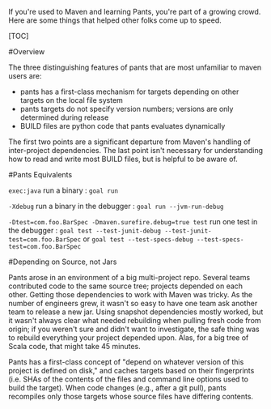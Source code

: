 If you're used to Maven and learning Pants, you're part of a growing crowd.
Here are some things that helped other folks come up to speed.

[TOC]

#Overview

The three distinguishing features of pants that are most unfamiliar to maven
users are:

* pants has a first-class mechanism for targets depending on other targets on
  the local file system
* pants targets do not specify version numbers; versions are only determined
  during release
* BUILD files are python code that pants evaluates dynamically

The first two points are a significant departure from Maven's handling of
inter-project dependencies. The last point isn't necessary for understanding
how to read and write most BUILD files, but is helpful to be aware of.

#Pants Equivalents

`exec:java` run a binary
: `goal run`

`-Xdebug` run a binary in the debugger
: `goal run --jvm-run-debug`

`-Dtest=com.foo.BarSpec -Dmaven.surefire.debug=true test` run one test in the debugger
: `goal test --test-junit-debug --test-junit-test=com.foo.BarSpec` or `goal test --test-specs-debug --test-specs-test=com.foo.BarSpec`

#Depending on Source, not Jars

Pants arose in an environment of a big multi-project repo. Several teams
contributed code to the same source tree; projects depended on each other.
Getting those dependencies to work with Maven was tricky. As the number of
engineers grew, it wasn't so easy to have one team ask another team to release
a new jar. Using snapshot dependencies mostly worked, but it wasn't always clear
what needed rebuilding when pulling fresh code from origin; if you weren't sure
and didn't want to investigate, the safe thing was to rebuild everything your
project depended upon. Alas, for a big tree of Scala code, that might take 45
minutes.

Pants has a first-class concept of "depend on whatever version of this project
is defined on disk," and caches targets based on their fingerprints (i.e. SHAs
of the contents of the files and command line options used to build the
target). When code changes (e.g., after a git pull), pants recompiles only
those targets whose source files have differing contents.